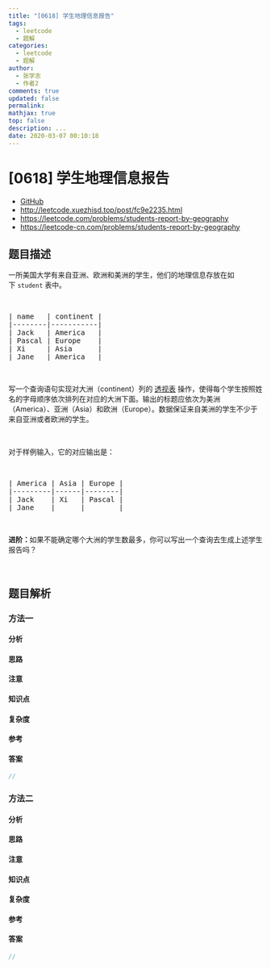 ```yaml
---
title: "[0618] 学生地理信息报告"
tags:
  - leetcode
  - 题解
categories:
  - leetcode
  - 题解
author:
  - 张学志
  - 作者2
comments: true
updated: false
permalink:
mathjax: true
top: false
description: ...
date: 2020-03-07 00:10:18
---
```



# [0618] 学生地理信息报告
* [GitHub](https://github.com/algoboy101/LeetCodeCrowdsource/tree/master/_posts/QA/%5B0618%5D%20%E5%AD%A6%E7%94%9F%E5%9C%B0%E7%90%86%E4%BF%A1%E6%81%AF%E6%8A%A5%E5%91%8A.md)
* http://leetcode.xuezhisd.top/post/fc9e2235.html
* https://leetcode.com/problems/students-report-by-geography
* https://leetcode-cn.com/problems/students-report-by-geography


## 题目描述

<p>一所美国大学有来自亚洲、欧洲和美洲的学生，他们的地理信息存放在如下&nbsp;<code>student</code> 表中。</p>

<p>&nbsp;</p>

<pre>| name   | continent |
|--------|-----------|
| Jack   | America   |
| Pascal | Europe    |
| Xi     | Asia      |
| Jane   | America   |
</pre>

<p>&nbsp;</p>

<p>写一个查询语句实现对大洲（continent）列的&nbsp;<a href="https://zh.wikipedia.org/wiki/%E9%80%8F%E8%A7%86%E8%A1%A8" target="_blank">透视表</a> 操作，使得每个学生按照姓名的字母顺序依次排列在对应的大洲下面。输出的标题应依次为美洲（America）、亚洲（Asia）和欧洲（Europe）。数据保证来自美洲的学生不少于来自亚洲或者欧洲的学生。</p>

<p>&nbsp;</p>

<p>对于样例输入，它的对应输出是：</p>

<p>&nbsp;</p>

<pre>| America | Asia | Europe |
|---------|------|--------|
| Jack    | Xi   | Pascal |
| Jane    |      |        |
</pre>

<p>&nbsp;</p>

<p><strong>进阶：</strong>如果不能确定哪个大洲的学生数最多，你可以写出一个查询去生成上述学生报告吗？</p>

<p>&nbsp;</p>



## 题目解析


### 方法一

#### 分析

#### 思路

#### 注意

#### 知识点

#### 复杂度

#### 参考

#### 答案

```cpp
//
```


### 方法二

#### 分析

#### 思路

#### 注意

#### 知识点

#### 复杂度

#### 参考

#### 答案

```cpp
//
```


